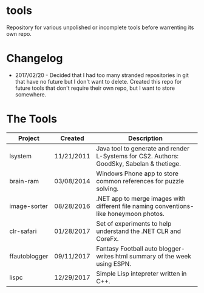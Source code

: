 # tools
Repository for various unpolished or incomplete tools before warrenting its own repo.

# Changelog

* 2017/02/20 - Decided that I had too many stranded repositories in git that have no future but I don't want to delete. Created this repo for future tools that don't require their own repo, but I want to store somewhere.

# The Tools

| Project              | Created    | Description                                                                               |
| -------------------- | ---------- | ----------------------------------------------------------------------------------------- |
| lsystem              | 11/21/2011 | Java tool to generate and render L-Systems for CS2. Authors: GoodSky, Sabelan & thetiege. |
| brain-ram            | 03/08/2014 | Windows Phone app to store common references for puzzle solving.                          |
| image-sorter         | 08/28/2016 | .NET app to merge images with different file naming conventions- like honeymoon photos.   |
| clr-safari           | 01/28/2017 | Set of experiments to help understand the .NET CLR and CoreFx.                            |
| ffautoblogger        | 09/11/2017 | Fantasy Football auto blogger- writes html summary of the week using ESPN.                |
| lispc                | 12/29/2017 | Simple Lisp intepreter written in C++.                                                    |

